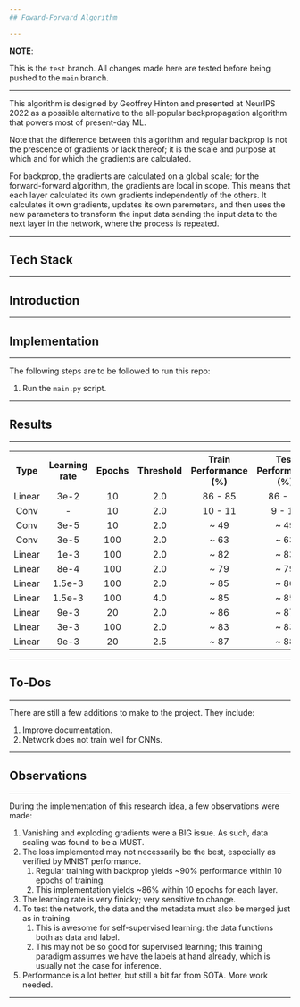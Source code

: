 ```yaml
---
## Foward-Forward Algorithm

---
```


**NOTE**:

This is the `test` branch. All changes made here are tested before being pushed to the `main` branch.

---

This algorithm is designed by Geoffrey Hinton and presented at NeurIPS 2022 as a possible alternative to the all-popular backpropagation algorithm that powers most of present-day ML.

Note that the difference between this algorithm and regular backprop is not the prescence of gradients or lack thereof; it is the scale and purpose at which and for which the gradients are calculated.

For backprop, the gradients are calculated on a global scale; for the forward-forward algorithm, the gradients are local in scope. This means that each layer calculated its own gradients independently of the others. It calculates it own gradients, updates its own paremeters, and then uses the new parameters to transform the input data sending the input data to the next layer in the network, where the process is repeated.

---
## Tech Stack

---
## Introduction

---
## Implementation

---
The following steps are to be followed to run this repo:
1. Run the `main.py` script.
---
## Results

---
<table style="text-align:center">
   <tr>
      <th> Type </th>
      <th> Learning rate </th>
      <th> Epochs </th>
      <th> Threshold </th>
      <th> Train Performance (%) </th>
      <th> Test Performance (%) </th>
   </tr>
   
   <tr>
      <td> Linear </td>
      <td> 3e-2 </td>
      <td> 10 </td>
      <td> 2.0 </td>
      <td> 86 - 85</td>
      <td> 86 - 85</td>
   </tr>
   
   <tr>
      <td> Conv </td>
      <td> - </td>
      <td> 10 </td>
      <td> 2.0 </td>
      <td> 10 - 11</td>
      <td> 9 - 11</td>
   </tr>

   <tr>
      <td> Conv </td>
      <td> 3e-5 </td>
      <td> 10 </td>
      <td> 2.0 </td>
      <td> ~ 49 </td>
      <td> ~ 49 </td>
   </tr>

   <tr>
      <td> Conv </td>
      <td> 3e-5 </td>
      <td> 100 </td>
      <td> 2.0 </td>
      <td> ~ 63 </td>
      <td> ~ 63 </td>
   </tr>
   
   <tr>
      <td> Linear </td>
      <td> 1e-3 </td>
      <td> 100 </td>
      <td> 2.0 </td>
      <td> ~ 82 </td>
      <td> ~ 83 </td>
   </tr>

   <tr>
      <td> Linear </td>
      <td> 8e-4 </td>
      <td> 100 </td>
      <td> 2.0 </td>
      <td> ~ 79 </td>
      <td> ~ 79 </td>
   </tr>

   <tr>
      <td> Linear </td>
      <td> 1.5e-3 </td>
      <td> 100 </td>
      <td> 2.0 </td>
      <td> ~ 85 </td>
      <td> ~ 86 </td>
   </tr>

   <tr>
      <td> Linear </td>
      <td> 1.5e-3 </td>
      <td> 100 </td>
      <td> 4.0 </td>
      <td> ~ 85 </td>
      <td> ~ 85 </td>
   </tr>

   <tr>
      <td> Linear </td>
      <td> 9e-3 </td>
      <td> 20 </td>
      <td> 2.0 </td>
      <td> ~ 86 </td>
      <td> ~ 87 </td>
   </tr>

   <tr>
      <td> Linear </td>
      <td> 3e-3 </td>
      <td> 100 </td>
      <td> 2.0 </td>
      <td> ~ 83 </td>
      <td> ~ 83 </td>
   </tr>

   <tr>
      <td> Linear </td>
      <td> 9e-3 </td>
      <td> 20 </td>
      <td> 2.5 </td>
      <td> ~ 87 </td>
      <td> ~ 88 </td>
   </tr>

</table>

---
## To-Dos

---
There are still a few additions to make to the project. They include:
1. Improve documentation.
2. Network does not train well for CNNs.
---
## Observations

---
During the implementation of this research idea, a few observations were made:
1. Vanishing and exploding gradients were a BIG issue. As such, data scaling was found to be a MUST.
2. The loss implemented may not necessarily be the best, especially as verified by MNIST performance.
   1. Regular training with backprop yields ~90% performance within 10 epochs of training.
   2. This implementation yields ~86% within 10 epochs for each layer.
3. The learning rate is very finicky; very sensitive to change.
4. To test the network, the data and the metadata must also be merged just as in training.
   1. This is awesome for self-supervised learning: the data functions both as data and label.
   2. This may not be so good for supervised learning; this training paradigm assumes we have the labels at hand already, which is usually not the case for inference.
5. Performance is a lot better, but still a bit far from SOTA. More work needed.
---


